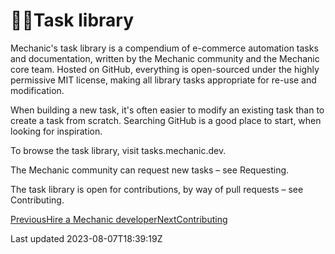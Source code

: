 # 🧑‍💻Task library

Mechanic's task library is a compendium of e-commerce automation tasks and documentation, written by the Mechanic community and the Mechanic core team. Hosted on GitHub, everything is open-sourced under the highly permissive MIT license, making all library tasks appropriate for re-use and modification.

When building a new task, it's often easier to modify an existing task than to create a task from scratch. Searching GitHub is a good place to start, when looking for inspiration.

To browse the task library, visit tasks.mechanic.dev.

The Mechanic community can request new tasks – see Requesting.

The task library is open for contributions, by way of pull requests – see Contributing.

[PreviousHire a Mechanic developer](/hire-a-developer)[NextContributing](/resources/task-library/contributing)

Last updated 2023-08-07T18:39:19Z
